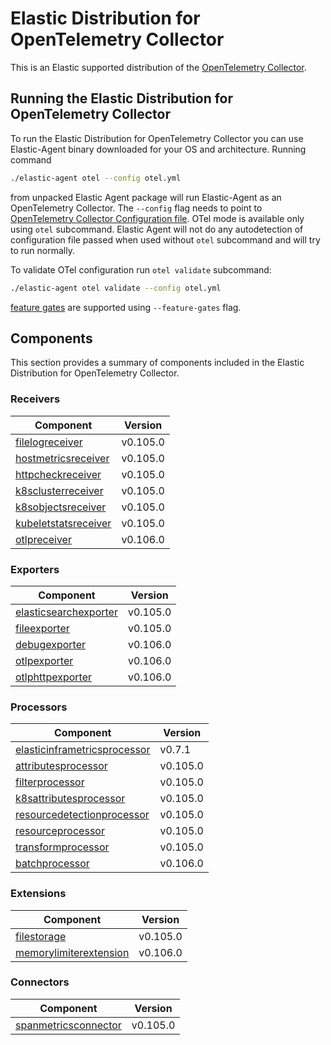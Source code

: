 # Elastic Distribution for OpenTelemetry Collector

This is an Elastic supported distribution of the [OpenTelemetry Collector](https://github.com/open-telemetry/opentelemetry-collector).

## Running the Elastic Distribution for OpenTelemetry Collector

To run the Elastic Distribution for OpenTelemetry Collector you can use Elastic-Agent binary downloaded for your OS and architecture.
Running command

```bash
./elastic-agent otel --config otel.yml
```

from unpacked Elastic Agent package will run Elastic-Agent as an OpenTelemetry Collector. The `--config` flag needs to point to [OpenTelemetry Collector Configuration file](https://opentelemetry.io/docs/collector/configuration/). OTel mode is available only using `otel` subcommand. Elastic Agent will not do any autodetection of configuration file passed when used without `otel` subcommand and will try to run normally.

To validate OTel configuration run `otel validate` subcommand:

```bash
./elastic-agent otel validate --config otel.yml
```

[feature gates](https://github.com/open-telemetry/opentelemetry-collector/blob/main/featuregate/README.md#controlling-gates) are supported using `--feature-gates` flag.

## Components

This section provides a summary of components included in the Elastic Distribution for OpenTelemetry Collector.

### Receivers

| Component | Version |
|---|---|
| [filelogreceiver](https://github.com/open-telemetry/opentelemetry-collector-contrib/blob/receiver/filelogreceiver/v0.105.0/receiver/filelogreceiver/README.md) | v0.105.0 |
| [hostmetricsreceiver](https://github.com/open-telemetry/opentelemetry-collector-contrib/blob/receiver/hostmetricsreceiver/v0.105.0/receiver/hostmetricsreceiver/README.md) | v0.105.0 |
| [httpcheckreceiver](https://github.com/open-telemetry/opentelemetry-collector-contrib/blob/receiver/httpcheckreceiver/v0.105.0/receiver/httpcheckreceiver/README.md) | v0.105.0 |
| [k8sclusterreceiver](https://github.com/open-telemetry/opentelemetry-collector-contrib/blob/receiver/k8sclusterreceiver/v0.105.0/receiver/k8sclusterreceiver/README.md) | v0.105.0 |
| [k8sobjectsreceiver](https://github.com/open-telemetry/opentelemetry-collector-contrib/blob/receiver/k8sobjectsreceiver/v0.105.0/receiver/k8sobjectsreceiver/README.md) | v0.105.0 |
| [kubeletstatsreceiver](https://github.com/open-telemetry/opentelemetry-collector-contrib/blob/receiver/kubeletstatsreceiver/v0.105.0/receiver/kubeletstatsreceiver/README.md) | v0.105.0 |
| [otlpreceiver](https://github.com/open-telemetry/opentelemetry-collector/blob/receiver/otlpreceiver/v0.106.0/receiver/otlpreceiver/README.md) | v0.106.0 |

### Exporters

| Component | Version |
|---|---|
| [elasticsearchexporter](https://github.com/open-telemetry/opentelemetry-collector-contrib/blob/exporter/elasticsearchexporter/v0.105.0/exporter/elasticsearchexporter/README.md) | v0.105.0 |
| [fileexporter](https://github.com/open-telemetry/opentelemetry-collector-contrib/blob/exporter/fileexporter/v0.105.0/exporter/fileexporter/README.md) | v0.105.0 |
| [debugexporter](https://github.com/open-telemetry/opentelemetry-collector/blob/exporter/debugexporter/v0.106.0/exporter/debugexporter/README.md) | v0.106.0 |
| [otlpexporter](https://github.com/open-telemetry/opentelemetry-collector/blob/exporter/otlpexporter/v0.106.0/exporter/otlpexporter/README.md) | v0.106.0 |
| [otlphttpexporter](https://github.com/open-telemetry/opentelemetry-collector/blob/exporter/otlphttpexporter/v0.106.0/exporter/otlphttpexporter/README.md) | v0.106.0 |

### Processors

| Component | Version |
|---|---|
| [elasticinframetricsprocessor](https://github.com/elastic/opentelemetry-collector-components/blob/processor/elasticinframetricsprocessor/v0.7.1/processor/elasticinframetricsprocessor/README.md) | v0.7.1 |
| [attributesprocessor](https://github.com/open-telemetry/opentelemetry-collector-contrib/blob/processor/attributesprocessor/v0.105.0/processor/attributesprocessor/README.md) | v0.105.0 |
| [filterprocessor](https://github.com/open-telemetry/opentelemetry-collector-contrib/blob/processor/filterprocessor/v0.105.0/processor/filterprocessor/README.md) | v0.105.0 |
| [k8sattributesprocessor](https://github.com/open-telemetry/opentelemetry-collector-contrib/blob/processor/k8sattributesprocessor/v0.105.0/processor/k8sattributesprocessor/README.md) | v0.105.0 |
| [resourcedetectionprocessor](https://github.com/open-telemetry/opentelemetry-collector-contrib/blob/processor/resourcedetectionprocessor/v0.105.0/processor/resourcedetectionprocessor/README.md) | v0.105.0 |
| [resourceprocessor](https://github.com/open-telemetry/opentelemetry-collector-contrib/blob/processor/resourceprocessor/v0.105.0/processor/resourceprocessor/README.md) | v0.105.0 |
| [transformprocessor](https://github.com/open-telemetry/opentelemetry-collector-contrib/blob/processor/transformprocessor/v0.105.0/processor/transformprocessor/README.md) | v0.105.0 |
| [batchprocessor](https://github.com/open-telemetry/opentelemetry-collector/blob/processor/batchprocessor/v0.106.0/processor/batchprocessor/README.md) | v0.106.0 |

### Extensions

| Component | Version |
|---|---|
| [filestorage](https://github.com/open-telemetry/opentelemetry-collector-contrib/blob/extension/storage/filestorage/v0.105.0/extension/storage/filestorage/README.md) | v0.105.0 |
| [memorylimiterextension](https://github.com/open-telemetry/opentelemetry-collector/blob/extension/memorylimiterextension/v0.106.0/extension/memorylimiterextension/README.md) | v0.106.0 |

### Connectors

| Component | Version |
|---|---|
| [spanmetricsconnector](https://github.com/open-telemetry/opentelemetry-collector-contrib/blob/connector/spanmetricsconnector/v0.105.0/connector/spanmetricsconnector/README.md) | v0.105.0 |
